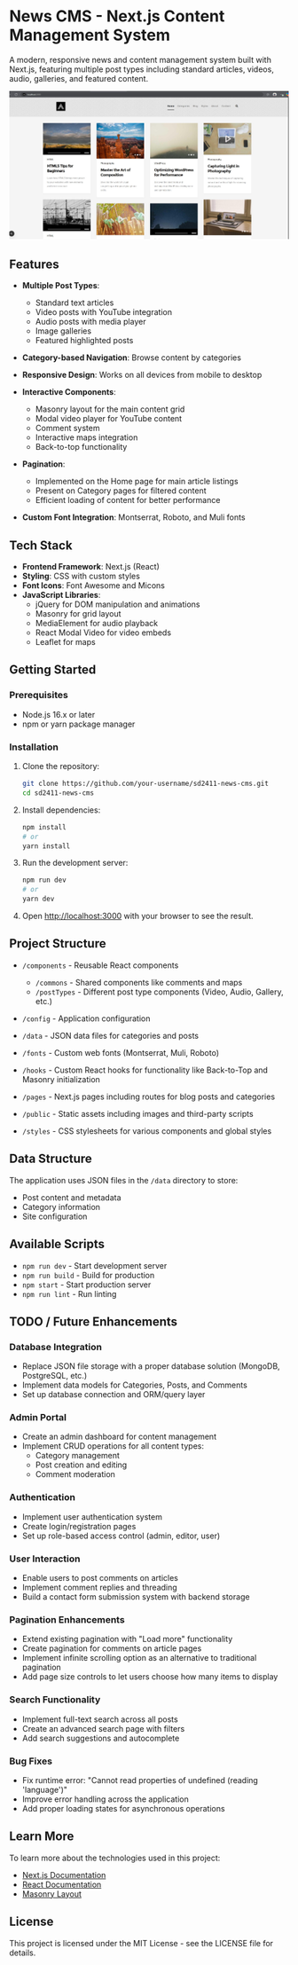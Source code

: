 # News CMS - Next.js Content Management System

A modern, responsive news and content management system built with Next.js, featuring multiple post types including standard articles, videos, audio, galleries, and featured content.

![News CMS Screenshot](public/images/news-cms-screenshot.jpg)

## Features

- **Multiple Post Types**:
  - Standard text articles
  - Video posts with YouTube integration
  - Audio posts with media player
  - Image galleries
  - Featured highlighted posts

- **Category-based Navigation**: Browse content by categories

- **Responsive Design**: Works on all devices from mobile to desktop

- **Interactive Components**:
  - Masonry layout for the main content grid
  - Modal video player for YouTube content
  - Comment system
  - Interactive maps integration
  - Back-to-top functionality

- **Pagination**:
  - Implemented on the Home page for main article listings
  - Present on Category pages for filtered content
  - Efficient loading of content for better performance

- **Custom Font Integration**: Montserrat, Roboto, and Muli fonts

## Tech Stack

- **Frontend Framework**: Next.js (React)
- **Styling**: CSS with custom styles
- **Font Icons**: Font Awesome and Micons
- **JavaScript Libraries**:
  - jQuery for DOM manipulation and animations
  - Masonry for grid layout
  - MediaElement for audio playback
  - React Modal Video for video embeds
  - Leaflet for maps

## Getting Started

### Prerequisites

- Node.js 16.x or later
- npm or yarn package manager

### Installation

1. Clone the repository:
   ```bash
   git clone https://github.com/your-username/sd2411-news-cms.git
   cd sd2411-news-cms
   ```

2. Install dependencies:
   ```bash
   npm install
   # or
   yarn install
   ```

3. Run the development server:
   ```bash
   npm run dev
   # or
   yarn dev
   ```

4. Open [http://localhost:3000](http://localhost:3000) with your browser to see the result.

## Project Structure

- `/components` - Reusable React components
  - `/commons` - Shared components like comments and maps
  - `/postTypes` - Different post type components (Video, Audio, Gallery, etc.)
  
- `/config` - Application configuration

- `/data` - JSON data files for categories and posts

- `/fonts` - Custom web fonts (Montserrat, Muli, Roboto)

- `/hooks` - Custom React hooks for functionality like Back-to-Top and Masonry initialization

- `/pages` - Next.js pages including routes for blog posts and categories

- `/public` - Static assets including images and third-party scripts

- `/styles` - CSS stylesheets for various components and global styles

## Data Structure

The application uses JSON files in the `/data` directory to store:
- Post content and metadata
- Category information
- Site configuration

## Available Scripts

- `npm run dev` - Start development server
- `npm run build` - Build for production
- `npm start` - Start production server
- `npm run lint` - Run linting

## TODO / Future Enhancements

### Database Integration
- Replace JSON file storage with a proper database solution (MongoDB, PostgreSQL, etc.)
- Implement data models for Categories, Posts, and Comments
- Set up database connection and ORM/query layer

### Admin Portal
- Create an admin dashboard for content management
- Implement CRUD operations for all content types:
  - Category management
  - Post creation and editing
  - Comment moderation

### Authentication
- Implement user authentication system
- Create login/registration pages
- Set up role-based access control (admin, editor, user)

### User Interaction
- Enable users to post comments on articles
- Implement comment replies and threading
- Build a contact form submission system with backend storage

### Pagination Enhancements
- Extend existing pagination with "Load more" functionality
- Create pagination for comments on article pages
- Implement infinite scrolling option as an alternative to traditional pagination
- Add page size controls to let users choose how many items to display

### Search Functionality
- Implement full-text search across all posts
- Create an advanced search page with filters
- Add search suggestions and autocomplete

### Bug Fixes
- Fix runtime error: "Cannot read properties of undefined (reading 'language')"
- Improve error handling across the application
- Add proper loading states for asynchronous operations

## Learn More

To learn more about the technologies used in this project:

- [Next.js Documentation](https://nextjs.org/docs)
- [React Documentation](https://reactjs.org/docs/getting-started.html)
- [Masonry Layout](https://masonry.desandro.com/)

## License

This project is licensed under the MIT License - see the LICENSE file for details.
